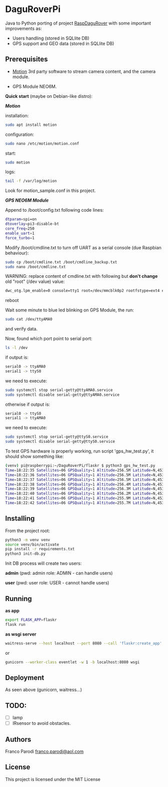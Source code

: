 # DaguRoverPi

Java to Python porting of project [RaspDaguRover](https://github.com/francoparodi/RaspiDaguRover) with some important improvements as:
* Users handling (stored in SQLlite DB)
* GPS support and GEO data (stored in SQLlite DB)


## Prerequisites
* [Motion](https://motion-project.github.io/) 3rd party software to stream camera content, and the camera module. 

* GPS Module NEO6M. 

**Quick start** (maybe on Debian-like distro):

***Motion***

installation:
```sh
sudo apt install motion
```

configuration:
```sh
sudo nano /etc/motion/motion.conf
```

start:
```sh
sudo motion
```

logs:
```sh
tail -f /var/log/motion
```

Look for motion_sample.conf in this project.

***GPS NEO6M Module***

Append to /boot/config.txt following code lines:

```sh
dtparam=spi=on
dtoverlay=pi3-disable-bt
core_freq=250
enable_uart=1
force_turbo=1
```

Modify /boot/cmdline.txt to turn off UART as a serial console (due Raspbian behaviour):
```sh
sudo cp /boot/cmdline.txt /boot/cmdline_backup.txt
sudo nano /boot/cmdline.txt
```

WARNING: replace content of cmdline.txt with following but **don't change** old "root" (/dev value) value:
```sh
dwc_otg.lpm_enable=0 console=tty1 root=/dev/mmcblk0p2 rootfstype=ext4 elevator=deadline fsck.repair=yes rootwait quiet splash plymouth.ignore-serial-consoles
```

reboot

Wait some minute to blue led blinking on GPS Module, the run:

```sh
sudo cat /dev/ttyAMA0

```
and verify data.

Now, found which port point to serial port:
```sh
ls -l /dev
```

if output is:
```sh
serial0 -> ttyAMA0
serial1 -> ttyS0
```

we need to execute:
```sh
sudo systemctl stop serial-getty@ttyAMA0.service
sudo systemctl disable serial-getty@ttyAMA0.service
```

otherwise if output is:
```sh
serial0 -> ttyS0
serial1 -> ttyAMA0
```

we need to execute:
```sh
sudo systemctl stop serial-getty@ttyS0.service
sudo systemctl disable serial-getty@ttyS0.service
```

To test GPS hardware is properly working, run script 'gps_hw_test.py', it should show something like:
```sh
(venv) pi@raspberrypi:~/DaguRoverPi/flaskr $ python3 gps_hw_test.py 
Time=18:22:35 Satellites=06 GPSQuality=1 Altitude=256.5M Latitude=N,4536.22335 Longitude=E,00957.96886
Time=18:22:36 Satellites=06 GPSQuality=1 Altitude=256.5M Latitude=N,4536.22331 Longitude=E,00957.96868
Time=18:22:37 Satellites=06 GPSQuality=1 Altitude=256.5M Latitude=N,4536.22329 Longitude=E,00957.96858
Time=18:22:38 Satellites=06 GPSQuality=1 Altitude=256.4M Latitude=N,4536.22328 Longitude=E,00957.96857
Time=18:22:39 Satellites=06 GPSQuality=1 Altitude=256.3M Latitude=N,4536.22330 Longitude=E,00957.96862
Time=18:22:40 Satellites=06 GPSQuality=1 Altitude=256.2M Latitude=N,4536.22334 Longitude=E,00957.96867
Time=18:22:41 Satellites=06 GPSQuality=1 Altitude=255.9M Latitude=N,4536.22340 Longitude=E,00957.96875
Time=18:22:42 Satellites=06 GPSQuality=1 Altitude=255.7M Latitude=N,4536.22345 Longitude=E,00957.96885
```

## Installing

From the project root:
```sh
python3 -m venv venv
source venv/bin/activate
pip install -r requirements.txt
python3 init-db.py
```
Init DB process will create two users:

**admin** (pwd: admin role: ADMIN - can handle users)

**user** (pwd: user role: USER - cannot handle users)

## Running

__as app__

```sh
export FLASK_APP=flaskr
flask run
```

__as wsgi server__

```sh
waitress-serve --host localhost --port 8080 --call 'flaskr:create_app'
```
or
```sh
gunicorn --worker-class eventlet -w 1 -b localhost:8080 wsgi
```

## Deployment

As seen above (gunicorn, waitress...)

## TODO:
* [ ] lamp
* [ ] IRsensor to avoid obstacles.

## Authors 

Franco Parodi <franco.parodi@aol.com>

## License

This project is licensed under the MIT License